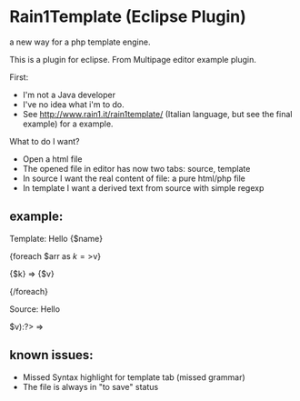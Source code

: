 Rain1Template (Eclipse Plugin)
=============

a new way for a php template engine.

This is a plugin for eclipse. From Multipage editor example plugin.

First:
- I'm not a Java developer
- I've no idea what i'm to do.
- See http://www.rain1.it/rain1template/ (Italian language, but see the final example) for a example.

What to do I want?
- Open a html file
- The opened file in editor has now two tabs: source, template
- In source I want the real content of file: a pure html/php file
- In template I want a derived text from source with simple regexp

example:
-----------------

Template:
Hello {$name}

{foreach $arr as $k=>$v}

{$k} => {$v}

{/foreach}



Source:
Hello <?php echo $name?>

<?php foreach($arr as $k=>$v):?>

<?php echo $k?> => <?php echo $v?>

<?php endforeach?>


known issues:
------------------
- Missed Syntax highlight for template tab (missed grammar)
- The file is always in "to save" status